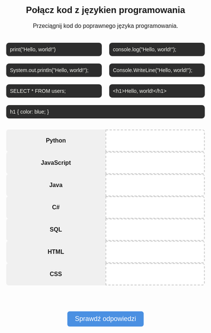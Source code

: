 <!DOCTYPE html>
<html lang="en">
<head>
    <meta charset="UTF-8" />
    <meta name="viewport" content="width=device-width, initial-scale=1.0" />
    <title>Quiz Języki Programowania</title>
    <style>
        body {
            font-size: 16px;
            margin: 0;
            padding: 0;
            font-family: sans-serif;
        }
        h2 {
            text-align: center;
        }
        .quiz-wrapper {
            display: flex;
            flex-direction: column;
            align-items: center;
            gap: 30px;
            max-width: 1000px;
            margin: 0 auto;
            padding: 20px;
        }
        .container {
            display: flex;
            flex-wrap: wrap;
            justify-content: center;
            gap: 20px;
            width: 100%;
        }
        .draggable {
            background: #2d2d2d;
            color: #f8f8f2;
            padding: 10px;
            border-radius: 8px;
            cursor: grab;
            font-size: 14px;
            white-space: pre-wrap;
            user-select: none;
            flex: 1 1 clamp(200px, 30%, 300px);
            box-sizing: border-box;
        }
        .quiz-grid {
            display: grid;
            grid-template-columns: repeat(2, minmax(120px, 1fr));
            gap: 0px;
            width: 100%;
        }
        .pair {
            display: contents;
        }
        .label, .dropzone {
            width: 100%;
            box-sizing: border-box;
            font-size: clamp(13px, 2vw, 16px);
            padding: 10px;
            display: flex;
            align-items: center;
            justify-content: center;
            min-height: 60px;
        }
        .label {
            background: #f0f0f0;
            font-weight: bold;
            border-radius: 6px 0 0 6px;
            text-align: center;
        }
        .dropzone {
            border: 2px dashed #ccc;
            background: #fff;
            border-radius: 0 6px 6px 0;
        }
        .dropzone.hovered {
            border-color: #4a90e2;
            background: #e6f0ff;
        }
        .correct {
            border-color: green !important;
            background-color: #e0ffe0 !important;
        }
        .incorrect {
            border-color: red !important;
            background-color: #ffe0e0 !important;
        }
        #checkBtn {
            font-size: clamp(14px, 2vw, 18px);
            padding: 10px 20px;
            background-color: #4a90e2;
            color: white;
            border: none;
            border-radius: 6px;
            cursor: pointer;
            display: block;
            margin: 50px auto 30px;
            max-width: 90%;
            text-align: center;
        }
        #score {
            text-align: center;
            font-size: 18px;
            font-weight: bold;
        }
        @media (max-width: 900px) {
            .label, .dropzone {
                font-size: 15px;
                padding: 8px;
            }
        }
        @media (max-width: 600px) {
            .label, .dropzone {
                font-size: 14px;
                padding: 6px;
            }
            .container {
                flex-direction: column;
                align-items: center;
                gap: 10px;
            }
            .draggable {
                flex: 1 1 100%;
                max-width: 90vw;
                padding: 6px;
            }
        }
        @media (max-width: 700px) {
               .quiz-grid {
               grid-template-columns: 40% 60%;
            }
        }
    </style>
</head>
<body>
    <h2>Połącz kod z językien programowania</h2>
    <p style="text-align:center;">Przeciągnij kod do poprawnego języka programowania.</p>
    <div class="quiz-wrapper">
        <div class="container" id="draggables">
            <div class="draggable" draggable="true" id="python">print("Hello, world!")</div>
            <div class="draggable" draggable="true" id="javascript">console.log("Hello, world!");</div>
            <div class="draggable" draggable="true" id="java">System.out.println("Hello, world!");</div>
            <div class="draggable" draggable="true" id="csharp">Console.WriteLine("Hello, world!");</div>
            <div class="draggable" draggable="true" id="sql">SELECT * FROM users;</div>
            <div class="draggable" draggable="true" id="html">&lt;h1&gt;Hello, world!&lt;/h1&gt;</div>
            <div class="draggable" draggable="true" id="css">h1 { color: blue; }</div>
        </div>
        <div class="quiz-grid">
            <div class="pair"><div class="label">Python</div><div class="dropzone" data-accept="python"></div></div>
            <div class="pair"><div class="label">JavaScript</div><div class="dropzone" data-accept="javascript"></div></div>
            <div class="pair"><div class="label">Java</div><div class="dropzone" data-accept="java"></div></div>
            <div class="pair"><div class="label">C#</div><div class="dropzone" data-accept="csharp"></div></div>
            <div class="pair"><div class="label">SQL</div><div class="dropzone" data-accept="sql"></div></div>
            <div class="pair"><div class="label">HTML</div><div class="dropzone" data-accept="html"></div></div>
            <div class="pair"><div class="label">CSS</div><div class="dropzone" data-accept="css"></div></div>
        </div>
    </div>
    <button id="checkBtn">Sprawdź odpowiedzi</button>
    <div id="score"></div>
    <script>
        const draggableContainer = document.getElementById('draggables');
        const dropzones = document.querySelectorAll('.dropzone');
        function makeDraggable(el) {
            el.setAttribute('draggable', 'true');
            el.style.cursor = 'grab';
            el.addEventListener('dragstart', e => {
                e.dataTransfer.setData('text/plain', el.id);
            });
        }
        document.querySelectorAll('.draggable').forEach(makeDraggable);
        dropzones.forEach(zone => {
            zone.addEventListener('dragover', e => {
                e.preventDefault();
                zone.classList.add('hovered');
            });
            zone.addEventListener('dragleave', () => {
                zone.classList.remove('hovered');
            });
            zone.addEventListener('drop', e => {
                e.preventDefault();
                zone.classList.remove('hovered');
                const draggedId = e.dataTransfer.getData('text/plain');
                const draggedEl = document.getElementById(draggedId);
                if (draggedEl.parentElement) {
                    draggedEl.parentElement.removeChild(draggedEl);
                }
                const existing = zone.querySelector('.draggable');
                if (existing) {
                    draggableContainer.appendChild(existing);
                }
                zone.innerHTML = '';
                zone.appendChild(draggedEl);
                zone.setAttribute('data-dropped', draggedId);
                makeDraggable(draggedEl);
            });
        });
        draggableContainer.addEventListener('dragover', e => {
            e.preventDefault();
        });
        draggableContainer.addEventListener('drop', e => {
            e.preventDefault();
            const draggedId = e.dataTransfer.getData('text/plain');
            const draggedEl = document.getElementById(draggedId);
            dropzones.forEach(zone => {
                if (zone.getAttribute('data-dropped') === draggedId) {
                    zone.innerHTML = '';
                    zone.removeAttribute('data-dropped');
                    zone.classList.remove('correct', 'incorrect');
                }
            });
            if (!draggableContainer.contains(draggedEl)) {
                draggableContainer.appendChild(draggedEl);
                makeDraggable(draggedEl);
            }
        });
        document.getElementById('checkBtn').addEventListener('click', () => {
            let score = 0;
            dropzones.forEach(zone => {
                zone.classList.remove('correct', 'incorrect');
                const expected = zone.getAttribute('data-accept');
                const actual = zone.getAttribute('data-dropped');
                if (expected === actual) {
                    zone.classList.add('correct');
                    score++;
                } else {
                    zone.classList.add('incorrect');
                }
            });
            document.getElementById('score').textContent = `Twój wynik: ${score} / 7`;
        });
    </script>
</body>
</html>

